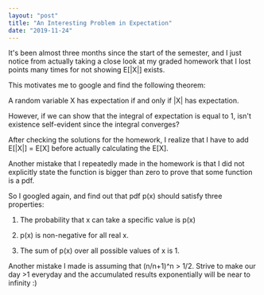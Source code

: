 ```yaml
---
layout: "post"
title: "An Interesting Problem in Expectation"
date: "2019-11-24"
---
```

It's been almost three months since the start of the semester,
and I just notice from actually taking a close look at my graded homework that
I lost points many times
for not showing E[|X|] exists.

This motivates me to google and find the following theorem:

A random variable X has expectation if and only if |X| has expectation.

However, if we can show that the integral of expectation is equal to 1, isn't existence self-evident
since the integral converges?

After checking the solutions for the homework, I realize that I have to add
E[|X|] = E[X] before actually calculating the E[X].

Another mistake that I repeatedly made in the homework is that I did not explicitly
state the function is bigger than zero to prove that some function is a pdf.


So I googled again, and find out that pdf p(x) should satisfy three properties:

1. The probability that x can take a specific value is p(x)

2. p(x) is non-negative for all real x.

3. The sum of p(x) over all possible values of x is 1.

Another mistake I made is assuming that (n/n+1)^n > 1/2. Strive to make our day >1 everyday and the accumulated results exponentially will be near to infinity :)
